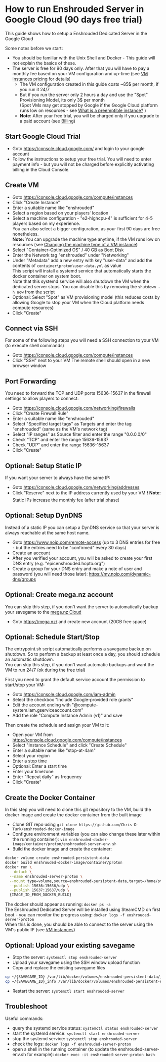 # How to run Enshrouded Server in Google Cloud (90 days free trial)
This guide shows how to setup a Enshrouded Dedicated Server in the Google Cloud

Some notes before we start:
- You should be familiar with the Unix Shell and Docker - This guide will not explain the basics of these.
- The server is free for 90 days only. After that you will have to pay a monthly fee based on your VM configuration and up-time (see [VM instances pricing](https://cloud.google.com/compute/vm-instance-pricing) for details)
   - The VM configuration created in this guide costs ~85$ per month, if you run it 24/7
   - But if you run the server only 2 hours a day and use the "Spot" Provisioning Model, its only 3$ per month    
     (Spot VMs may get stopped by Google if the Google Cloud platform runs low on resources - see [What is a preemptible instance?](https://cloud.google.com/compute/docs/instances/preemptible?authuser=1#what_is_a_preemptible_instance) )
   - **Note:** After your free trial, you will be charged only if you upgrade to a paid account (see [Billing](https://console.cloud.google.com/billing))  

## Start Google Cloud Trial
- Goto https://console.cloud.google.com/ and login to your google account
- Follow the instructions to setup your free trial. You will need to enter payment info - but you will not be charged before explicitly activating billing in the Cloud Console.

## Create VM
- Goto https://console.cloud.google.com/compute/instances 
- Click "Create Instance"
- Enter a suitable name like "enshrouded"
- Select a region based on your players' location
- Select a machine configuration - "e2-highcpu-4" is sufficient for 4-5 players based on my experience.  
You can also select a bigger configuration, as your first 90 days are free nonetheless.  
**Note:** You can upgrade the machine type anytime, if the VM runs low on resources (see [Changing the machine type of a VM instance](https://cloud.google.com/compute/docs/instances/changing-machine-type-of-stopped-instance))
- Select "Container-Optimized OS" / 40 GB as Boot Disk
- Enter the Network tag "enshrouded" under "Networking"
- Under "Metadata" add a new entry with key "user-data" and add the contents of `container\proton\user-data.yml` as value  
This script will install a systemd service that automatically starts the docker container on system boot.  
Note that this systemd service will also shutdown the VM when the dedicated server stops. You can disable this by removing the `shutdown -h now` from the script
- Optional: Select "Spot" as VM provisioning model (this reduces costs by allowing Google to stop your VM when the Cloud platform needs compute resources)
- Click "Create"

## Connect via SSH
For some of the following steps you will need a SSH connection to your VM (to execute shell commands)
- Goto https://console.cloud.google.com/compute/instances 
- Click "SSH" next to your VM
The remote shell should open in a new browser window

## Port Forwarding
You need to forward the TCP and UDP ports 15636-15637 in the firewall settings to allow players to connect:
- Goto https://console.cloud.google.com/networking/firewalls
- Click "Create Firewall Rule"
- Enter a suitable name like "enshrouded"
- Select "Specified target tags" as Targets and enter the tag "enshrouded" (same as the VM's network tag)
- Select "IP ranges" as Source filter and enter the range "0.0.0.0/0"
- Check "TCP" and enter the range 15636-15637
- Check "UDP" and enter the range 15636-15637
- Click "Create"

## Optional: Setup Static IP
If you want your server to always have the same IP:
- Goto https://console.cloud.google.com/networking/addresses
- Click "Reserve" next to the IP address currently used by your VM 
❗ **Note:** Static IPs increase the monthly fee (after trial phase) 

## Optional: Setup DynDNS
Instead of a static IP you can setup a DynDNS service so that your server is always reachable at the same host name.  
- Goto https://www.noip.com/remote-access (up to 3 DNS entries for free - but the entries need to be "confirmed" every 30 days)
- Create an account
- After you verified your account, you will be asked to create your first DNS entry (e.g. "epicenshrouded.hopto.org")
- Create a group for your DNS entry and make a note of user and password (you will need those later): https://my.noip.com/dynamic-dns/groups

## Optional: Create mega.nz account
You can skip this step, if you don't want the server to automatically backup your savegame to the [mega.nz Cloud](https://mega.nz/)
- Goto https://mega.nz/ and create new account (20GB free space)

## Optional: Schedule Start/Stop
The entrypoint.sh script automatically performs a savegame backup on shutdown.
So to perform a backup at least once a day, you should schedule an automatic shutdown.  
You can skip this step, if you don't want automatic backups and want the VM to run 24/7 (ok during the free trial)

First you need to grant the default service account the permission to start/stop your VM: 
- Goto https://console.cloud.google.com/iam-admin
- Select the checkbox "Include Google-provided role grants"
- Edit the account ending with "@compute-system.iam.gserviceaccount.com"
- Add the role "Compute Instance Admin (v1)" and save

Then create the schedule and assign your VM to it:
- Open your VM from https://console.cloud.google.com/compute/instances  
- Select "Instance Schedule" and click "Create Schedule"
- Enter a suitable name like "stop-at-4am"
- Select your region
- Enter a stop time
- Optional: Enter a start time
- Enter your timezone
- Enter "Repeat daily" as frequency
- Click "Create"

## Create the Docker Container
In this step you will need to clone this git repository to the VM, build the docker image and create the docker container from the built image
- Clone GIT repo using `git clone https://github.com/Chris-D-Turk/enshrouded-docker-image`
- Configure environment variables (you can also change these later within the running container): `vim enshrouded-docker-image/container/proton/enshrouded-server-env.sh`
- Build the docker image and create the container:
```bash
docker volume create enshrouded-persistent-data
docker build enshrouded-docker-image/container/proton
docker run \
  --detach \
  --name enshrouded-server-proton \
  --mount type=volume,source=enshrouded-persistent-data,target=/home/steam/enshrouded/savegame \
  --publish 15636:15636/udp \
  --publish 15637:15637/udp \
  {IMAGE_ID_FROM_DOCKER_BUILD}
```
The docker should appear as running: `docker ps -a`  
The Enshrouded Dedicated Server will be installed using SteamCMD on first boot - you can monitor the progress using: `docker logs -f enshrouded-server-proton`  
When this is done, you should be able to connect to the server using the VM's public IP (see [VM instances](https://console.cloud.google.com/compute/instances)) 

## Optional: Upload your existing savegame
- Stop the server: `systemctl stop enshrouded-server`
- Upload your savegame using the SSH window upload function
- Copy and replace the existing savegame files
```bash
cp ~/{SAVEGAME_ID} /var/lib/docker/volumes/enshrouded-persistent-data/_data/3ad85aea
cp ~/{SAVEGAME_ID}_info /var/lib/docker/volumes/enshrouded-persistent-data/_data/3ad85aea_info
```
- Restart the server: `systemctl start enshrouded-server`

## Troubleshoot
Useful commands:
- query the systemd service status: `systemctl status enshrouded-server`
- start the systemd service: `systemctl start enshrouded-server`
- stop the systemd service: `systemctl stop enshrouded-server`
- check the logs: `docker logs -f enshrouded-server-proton`
- open a shell in the running container (to update the enshrouded-server-env.sh for example): `docker exec -it enshrouded-server-proton bash`